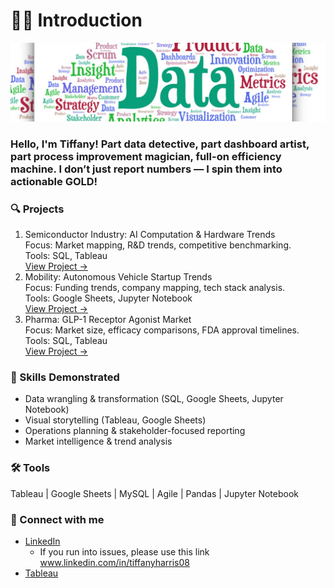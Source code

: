 # 👋🏽 Introduction 

![Data Flyer](DataFlyer.jpeg)

### Hello, I'm Tiffany! Part data detective, part dashboard artist, part process improvement magician, full-on efficiency machine. I don’t just report numbers — I spin them into actionable **GOLD!**

  

### 🔍 Projects 

1. Semiconductor Industry: AI Computation & Hardware Trends       
Focus: Market mapping, R&D trends, competitive benchmarking.  
Tools: SQL, Tableau  
[View Project →](./semiconductor-ai-computing/README.md)  
2. Mobility: Autonomous Vehicle Startup Trends   
Focus: Funding trends, company mapping, tech stack analysis.  
Tools: Google Sheets, Jupyter Notebook   
[View Project →](./mobility-autonomous-vehicles/README.md)  
3. Pharma: GLP-1 Receptor Agonist Market   
Focus: Market size, efficacy comparisons, FDA approval timelines.  
Tools: SQL, Tableau  
[View Project →](./pharma-glp1-analysis/README.md)   



### 🧠 Skills Demonstrated 
- Data wrangling & transformation (SQL, Google Sheets, Jupyter Notebook)
- Visual storytelling (Tableau, Google Sheets)
- Operations planning & stakeholder-focused reporting
- Market intelligence & trend analysis



### 🛠️ Tools
Tableau | Google Sheets | MySQL | Agile | Pandas | Jupyter Notebook 



### 📱 Connect with me
- [LinkedIn](www.linkedin.com/in/tiffanyharris08)
  - If you run into issues, please use this link www.linkedin.com/in/tiffanyharris08
- [Tableau](https://public.tableau.com/app/profile/tiffany.harris8591/vizzes)

